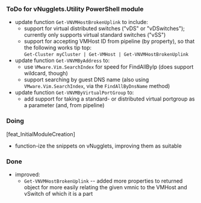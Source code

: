 ### ToDo for vNugglets.Utility PowerShell module

- update function `Get-VNVMHostBrokenUplink` to include:
  - support for virtual distributed switches ("vDS" or "vDSwitches"); currently only supports virtual standard switches ("vSS")
  - support for accepting VMHost ID from pipeline (by property), so that the following works tip top:  
  `Get-Cluster myCluster | Get-VMHost | Get-VNVMHostBrokenUplink`
- update function `Get-VNVMByAddress` to:
  - use `VMware.Vim.SearchIndex` for speed for FindAllByIp (does support wildcard, though)
  - support searching by guest DNS name (also using `VMware.Vim.SearchIndex`, via the `FindAllByDnsName` method)
- update function `Get-VNVMByVirtualPortGroup` to:
  - add support for taking a standard- or distributed virtual portgroup as a parameter (and, from pipeline)





### Doing

\[feat_InitialModuleCreation]
- function-ize the snippets on vNugglets, improving them as suitable

### Done
- improved:
  - `Get-VNVMHostBrokenUplink` -- added more properties to returned object for more easily relating the given vmnic to the VMHost and vSwitch of which it is a part
